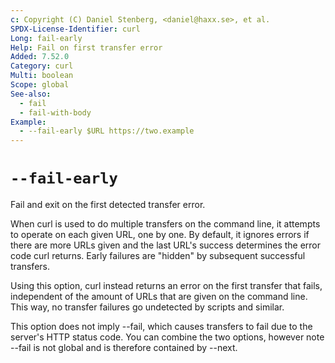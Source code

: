 ```yaml
---
c: Copyright (C) Daniel Stenberg, <daniel@haxx.se>, et al.
SPDX-License-Identifier: curl
Long: fail-early
Help: Fail on first transfer error
Added: 7.52.0
Category: curl
Multi: boolean
Scope: global
See-also:
  - fail
  - fail-with-body
Example:
  - --fail-early $URL https://two.example
---
```


# `--fail-early`

Fail and exit on the first detected transfer error.

When curl is used to do multiple transfers on the command line, it attempts to
operate on each given URL, one by one. By default, it ignores errors if there
are more URLs given and the last URL's success determines the error code curl
returns. Early failures are "hidden" by subsequent successful transfers.

Using this option, curl instead returns an error on the first transfer that
fails, independent of the amount of URLs that are given on the command
line. This way, no transfer failures go undetected by scripts and similar.

This option does not imply --fail, which causes transfers to fail due to the
server's HTTP status code. You can combine the two options, however note --fail
is not global and is therefore contained by --next.
